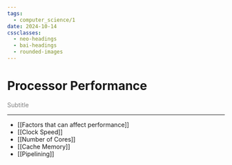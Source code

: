 ```yaml
---
tags:
  - computer_science/1
date: 2024-10-14
cssclasses:
  - neo-headings
  - bai-headings
  - rounded-images
---
```

# Processor Performance
<p class="center" style="margin:0;color:gray;">Subtitle</p>

***
- [[Factors that can affect performance]]
- [[Clock Speed]]
- [[Number of Cores]]
- [[Cache Memory]]
- [[Pipelining]]